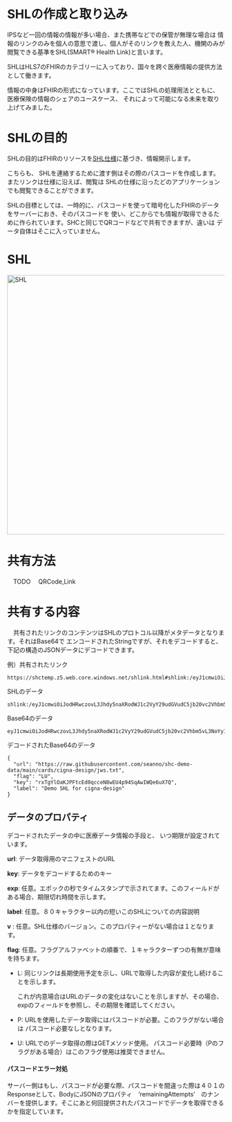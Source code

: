 # SHLの作成と取り込み

IPSなど一回の情報の情報が多い場合、また携帯などでの保管が無理な場合は
情報のリンクのみを個人の意思で渡し、個人がそのリンクを教えた人、機関のみが閲覧できる基準をSHL(SMART® Health Link)と言います。

SHLはHLS7のFHIRのカテゴリーに入っており、国々を跨ぐ医療情報の提供方法として働きます。


情報の中身はFHIRの形式になっています。ここではSHLの処理用法とともに、医療保険の情報のシェアのユースケース、
それによって可能になる未来を取り上げてみました。


# SHLの目的

SHLの目的はFHIRのリソースを[SHL仕様](https://docs.smarthealthit.org/smart-health-links/spec)に基づき、情報開示します。

こちらも、
SHLを連絡するために渡す側はその際のパスコードを作成します。またリンクは仕様に沿えば、閲覧は
SHLの仕様に沿ったどのアプリケーションでも閲覧できることができます。

SHLの目標としては、一時的に、パスコードを使って暗号化したFHIRのデータをサーバーにおき、そのパスコードを
使い、どこからでも情報が取得できるために作られています。SHCと同じでQRコードなどで共有できますが、違いは
データ自体はそこに入っていません。

# SHL

<img title="SHL" src="https://github.com/airinterface/dxhealth.jp/assets/2448586/fc375d75-1443-4f47-b665-85484f89d0ca" width="600" >


# 共有方法
　TODO
　QRCode,Link

# 共有する内容
　共有されたリンクのコンテンツはSHLのプロトコル以降がメタデータとなります。それはBase64で
エンコードされたStringですが、それをデコードすると、下記の構造のJSONデータにデコードできます。

例）共有されたリンク
```
https://shctemp.z5.web.core.windows.net/shlink.html#shlink:/eyJ1cmwiOiJodHRwczovL3Jhdy5naXRodWJ1c2VyY29udGVudC5jb20vc2Vhbm5vL3NoYy1kZW1vLWRhdGEvbWFpbi9jYXJkcy9jaWduYS1kZXNpZ24vandzLnR4dCIsImZsYWciOiJMVSIsImtleSI6InJ4VGdZbE9hS0pQRnRjRWQwcWNjZU44d0VVNHA5NFNxQXdJV1FlNnVYN1EiLCJsYWJlbCI6IkRlbW8gU0hMIGZvciBjaWduYS1kZXNpZ24ifQ
```

SHLのデータ
```
shlink:/eyJ1cmwiOiJodHRwczovL3Jhdy5naXRodWJ1c2VyY29udGVudC5jb20vc2Vhbm5vL3NoYy1kZW1vLWRhdGEvbWFpbi9jYXJkcy9jaWduYS1kZXNpZ24vandzLnR4dCIsImZsYWciOiJMVSIsImtleSI6InJ4VGdZbE9hS0pQRnRjRWQwcWNjZU44d0VVNHA5NFNxQXdJV1FlNnVYN1EiLCJsYWJlbCI6IkRlbW8gU0hMIGZvciBjaWduYS1kZXNpZ24ifQ
```

Base64のデータ
```
eyJ1cmwiOiJodHRwczovL3Jhdy5naXRodWJ1c2VyY29udGVudC5jb20vc2Vhbm5vL3NoYy1kZW1vLWRhdGEvbWFpbi9jYXJkcy9jaWduYS1kZXNpZ24vandzLnR4dCIsImZsYWciOiJMVSIsImtleSI6InJ4VGdZbE9hS0pQRnRjRWQwcWNjZU44d0VVNHA5NFNxQXdJV1FlNnVYN1EiLCJsYWJlbCI6IkRlbW8gU0hMIGZvciBjaWduYS1kZXNpZ24ifQ
```

デコードされたBase64のデータ
```
{
  "url": "https://raw.githubusercontent.com/seanno/shc-demo-data/main/cards/cigna-design/jws.txt",
  "flag": "LU",
  "key": "rxTgYlOaKJPFtcEd0qcceN8wEU4p94SqAwIWQe6uX7Q",
  "label": "Demo SHL for cigna-design"
}
```

## データのプロパティ

デコードされたデータの中に医療データ情報の手段と、
いつ期限が設定されています。


**url**: データ取得用のマニフェストのURL

**key**: データをデコードするためのキー

**exp**: 任意。エポックの秒でタイムスタンプで示されてます。このフィールドがある場合、期限切れ時間を示します。

**label**: 任意。８０キャラクター以内の短いこのSHLについての内容説明

**v** : 任意。SHL仕様のバージョン。このプロパティーがない場合は１となります。

**flag**: 任意。フラグアルファベットの順番で、１キャラクターずつの有無が意味を持ちます。

  - L: 同じリンクは長期使用予定を示し、URLで取得した内容が変化し続けることを示します。
  
       これが内意場合はURLのデータの変化はないことを示しますが、その場合、expのフィールドを参照し、その期限を確認してください。
  - P: URLを使用したデータ取得にはパスコードが必要。このフラグがない場合は
  パスコード必要なしとなります。
  - U: URLでのデータ取得の際はGETメソッド使用。
  パスコード必要時（Pのフラグがある場合）はこのフラグ使用は推奨できません。




#### パスコードエラー対処

サーバー側はもし、パスコードが必要な際、パスコードを間違った際は４０１のResponseとして、BodyにJSONのプロパティ　’remainingAttempts’　のナンバーを提供します。そこにあと何回提供されたパスコードでデータを取得できるかを指定しています。

